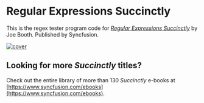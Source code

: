 # Regular Expressions Succinctly
This is the regex tester program code for [*Regular Expressions Succinctly*](https://www.syncfusion.com/ebooks/regularexpressions) by Joe Booth. Published by Syncfusion.

[![cover](https://github.com/SyncfusionSuccinctlyE-Books/Regular-Expressions-Succinctly/blob/master/cover.png)](https://www.syncfusion.com/ebooks/regularexpressions)

## Looking for more _Succinctly_ titles?

Check out the entire library of more than 130 _Succinctly_ e-books at [https://www.syncfusion.com/ebooks](https://www.syncfusion.com/ebooks).
